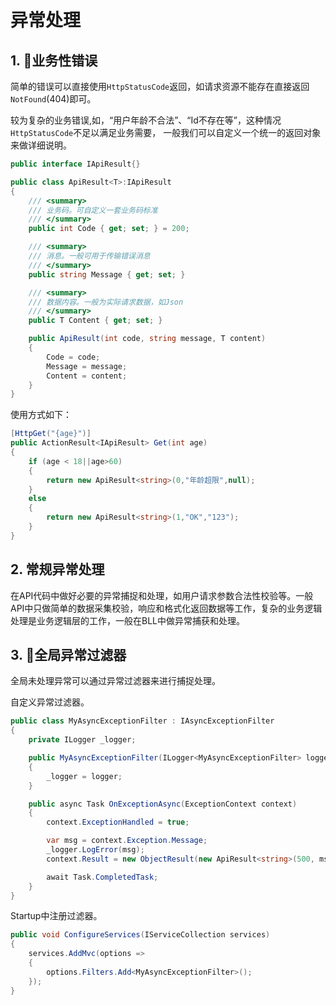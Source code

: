 # 异常处理

## 1. 业务性错误
简单的错误可以直接使用`HttpStatusCode`返回，如请求资源不能存在直接返回`NotFound`(404)即可。

较为复杂的业务错误,如，“用户年龄不合法”、“Id不存在等”，这种情况`HttpStatusCode`不足以满足业务需要，
一般我们可以自定义一个统一的返回对象来做详细说明。

```csharp
public interface IApiResult{}

public class ApiResult<T>:IApiResult
{
    /// <summary>
    /// 业务码。可自定义一套业务码标准
    /// </summary>
    public int Code { get; set; } = 200;

    /// <summary>
    /// 消息。一般可用于传输错误消息
    /// </summary>
    public string Message { get; set; }

    /// <summary>
    /// 数据内容。一般为实际请求数据，如Json
    /// </summary>
    public T Content { get; set; }

    public ApiResult(int code, string message, T content)
    {
        Code = code;
        Message = message;
        Content = content;
    }
}
```
使用方式如下：
```csharp
[HttpGet("{age}")]
public ActionResult<IApiResult> Get(int age)
{
    if (age < 18||age>60)
    {
        return new ApiResult<string>(0,"年龄超限",null);
    }
    else
    {
        return new ApiResult<string>(1,"OK","123");    
    } 
}
```

## 2. 常规异常处理
在API代码中做好必要的异常捕捉和处理，如用户请求参数合法性校验等。一般API中只做简单的数据采集校验，响应和格式化返回数据等工作，复杂的业务逻辑处理是业务逻辑层的工作，一般在BLL中做异常捕获和处理。

## 3. 全局异常过滤器
全局未处理异常可以通过异常过滤器来进行捕捉处理。

自定义异常过滤器。
```csharp
public class MyAsyncExceptionFilter : IAsyncExceptionFilter
{
    private ILogger _logger;

    public MyAsyncExceptionFilter(ILogger<MyAsyncExceptionFilter> logger)
    {
        _logger = logger;
    }

    public async Task OnExceptionAsync(ExceptionContext context)
    {
        context.ExceptionHandled = true;

        var msg = context.Exception.Message;
        _logger.LogError(msg);
        context.Result = new ObjectResult(new ApiResult<string>(500, msg, null)) {StatusCode = 500};

        await Task.CompletedTask;
    }
}
```
Startup中注册过滤器。
```csharp
public void ConfigureServices(IServiceCollection services)
{
    services.AddMvc(options =>
    {
        options.Filters.Add<MyAsyncExceptionFilter>();
    });
}
```